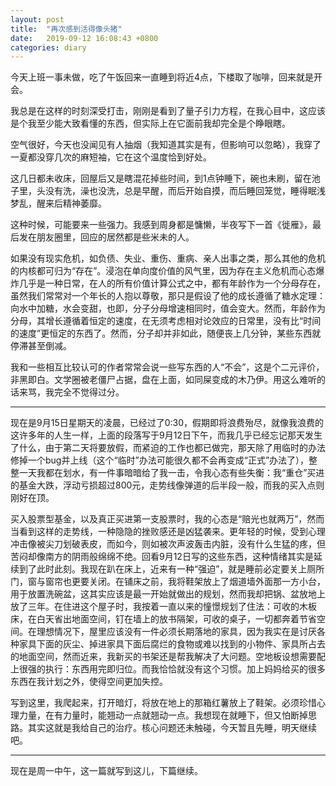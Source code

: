 ```yaml
---
layout: post
title:  "再次感到活得像头猪"
date:   2019-09-12 16:08:43 +0800
categories: diary
---
```


今天上班一事未做，吃了午饭回来一直睡到将近4点，下楼取了咖啡，回来就是开会。

我总是在这样的时刻深受打击，刚刚是看到了量子引力方程，在我心目中，这应该是个我至少能大致看懂的东西，但实际上在它面前我却完全是个睁眼瞎。

空气很好，今天也没闻见有人抽烟（我知道其实是有，但影响可以忽略），我穿了一夏都没穿几次的麻短袖，它在这个温度恰到好处。

这几日都未收床，回屋后又是瞎混花掉些时间，到1点钟睡下，碗也未刷，留在池子里，头没有洗，澡也没洗，总是早醒，而后开始自摸，而后睡回笼觉，睡得眠浅梦乱，醒来后精神萎靡。

这种时候，可能要来一些强力。我感到周身都是慵懒，半夜写下一首《徙雁》，最后发在朋友圈里，回应的居然都是些米未的人。

如果没有现实危机，如负债、失业、重伤、重病、亲人出事之类，那么其他的危机的内核都可归为“存在”。浸泡在单向度价值的风气里，因为存在主义危机而心态爆炸几乎是一种日常，在人的所有价值计算公式之中，都有年龄作为一个分母存在，虽然我们常常对一个年长的人抱以尊敬，那只是假设了他的成长遵循了糖水定理：向水中加糖，水会变甜，也即，分子分母增速相同时，值会变大。然而，年龄作为分母，其增长遵循着恒定的速度，在无须考虑相对论效应的日常里，没有比“时间的速度”更恒定的东西了。然而，分子却并非如此，随便丧上几分钟，某些东西就停滞甚至倒减。

我和一些相互比较认可的作者常常会说一些写东西的人“不会”，这是个二元评价，非黑即白。文学圈被老僵尸占据，盘在上面，如同屎变成的木乃伊。用这么难听的话来骂，我完全不觉得过分。

----

现在是9月15日星期天的凌晨，已经过了0:30，假期即将浪费殆尽，就像我浪费的这许多年的人生一样，上面的段落写于9月12日下午，而我几乎已经忘记那天发生了什么，由于第二天将要放假，而紧迫的工作也都已做完，那天除了用临时的办法修掉一个bug并上线（这个“临时”办法可能很久都不会再变成“正式”办法了），整整一天我都在划水，有一件事暗暗给了我一击，令我心态有些失衡：我“重仓”买进的基金大跌，浮动亏损超过800元，走势线像弹道的后半段一般，而我的买入点则刚好在顶。

买入股票型基金，以及真正买进第一支股票时，我的心态是“赔光也就两万”，然而当看到这样的走势线，一种隐隐的挫败感还是凶猛袭来。更年轻的时候，受到心理冲击像被尖刀划破表皮，而如今，则如被次声波轰击内脏，没有什么生猛的疼，但苦闷却像南方的阴雨般绵绵不绝。回看9月12日写的这些东西，这种情绪其实是延续到了此时此刻。我现在趴在床上，近来有一种“强迫”，就是睡前必定要关上厕所门，窗与窗帘也更要关闭。在铺床之前，我将鞋架放上了烟道墙外面那一方小台，用于放置洗碗盆，这其实应该是最一开始就做出的规划，然而我却把锅、盆放地上放了三年。在住进这个屋子时，我按着一直以来的憧憬规划了住法：可收的木板床，在白天省出地面空间，钉在墙上的放书隔架，可收的桌子，一切都奔着节省空间。在理想情况下，屋里应该没有一件必须长期落地的家具，因为我实在是讨厌各种家具下面的灰尘、掉进家具下面后腐烂的食物或难以找到的小物件、家具所占去的地面空间，然而近来，我新买的书架还是帮我解决了大问题。空地板设想需要配上很强的执行：东西用完即归位。而我恰恰就没有这个习惯。加上妈妈给买的很多东西在我计划之外，使得空间更加失控。

写到这里，我爬起来，打开暗灯，将放在地上的那箱红薯放上了鞋架。必须珍惜心理力量，在有力量时，能翘动一点就翘动一点。我想现在就睡下，但又怕断掉思路。其实这就是我给自己的治疗。核心问题还未触碰，今天暂且先睡，明天继续吧。

----

现在是周一中午，这一篇就写到这儿，下篇继续。
